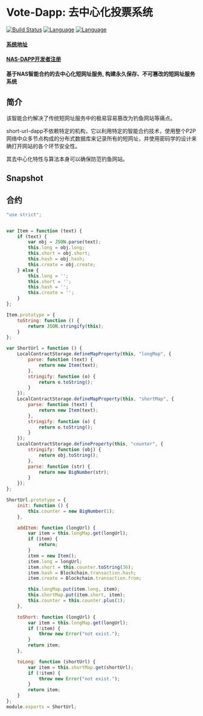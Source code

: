 # Vote-Dapp: 去中心化投票系统

[![Build Status](https://travis-ci.org/kun368/vote-dapp.svg?branch=master)](https://travis-ci.org/kun368/short-url-dapp)
[![Language](https://img.shields.io/badge/language-java-orange.svg)](https://github.com/kun368/short-url-dapp)
[![Language](https://img.shields.io/badge/language-javascript-blue.svg)](https://github.com/kun368/short-url-dapp)

#### [系统地址](http://s.zzkun.com)

#### [NAS-DAPP开发者注册](https://incentive.nebulas.io/cn/signup.html?invite=OILxo)

**基于NAS智能合约的去中心化短网址服务, 构建永久保存、不可篡改的短网址服务系统**

## 简介

该智能合约解决了传统短网址服务中的极易容易篡改为钓鱼网站等痛点。

short-url-dapp不依赖特定的机构，它以利用特定的智能合约技术，使用整个P2P网络中众多节点构成的分布式数据库来记录所有的短网址，并使用密码学的设计来确打开网站的各个环节安全性。

其去中心化特性与算法本身可以确保防范钓鱼网站。

## Snapshot


## 合约

```javascript
"use strict";


var Item = function (text) {
    if (text) {
        var obj = JSON.parse(text);
        this.long = obj.long;
        this.short = obj.short;
        this.hash = obj.hash;
        this.create = obj.create;
    } else {
        this.long = '';
        this.short = '';
        this.hash = '';
        this.create = '';
    }
};

Item.prototype = {
    toString: function () {
        return JSON.stringify(this);
    }
};

var ShortUrl = function () {
    LocalContractStorage.defineMapProperty(this, "longMap", {
        parse: function (text) {
            return new Item(text);
        },
        stringify: function (o) {
            return o.toString();
        }
    });
    LocalContractStorage.defineMapProperty(this, "shortMap", {
        parse: function (text) {
            return new Item(text);
        },
        stringify: function (o) {
            return o.toString();
        }
    });
    LocalContractStorage.defineProperty(this, "counter", {
        stringify: function (obj) {
            return obj.toString();
        },
        parse: function (str) {
            return new BigNumber(str);
        }
    });
};

ShortUrl.prototype = {
    init: function () {
        this.counter = new BigNumber(1);
    },

    addItem: function (longUrl) {
        var item = this.longMap.get(longUrl);
        if (item) {
            return;
        }
        item = new Item();
        item.long = longUrl;
        item.short = this.counter.toString(36);
        item.hash = Blockchain.transaction.hash;
        item.create = Blockchain.transaction.from;

        this.longMap.put(item.long, item);
        this.shortMap.put(item.short, item);
        this.counter = this.counter.plus(1);
    },

    toShort: function (longUrl) {
        var item = this.longMap.get(longUrl);
        if (!item) {
            throw new Error("not exist.");
        }
        return item;
    },

    toLong: function (shortUrl) {
        var item = this.shortMap.get(shortUrl);
        if (!item) {
            throw new Error("not exist.");
        }
        return item;
    }
};
module.exports = ShortUrl;
```